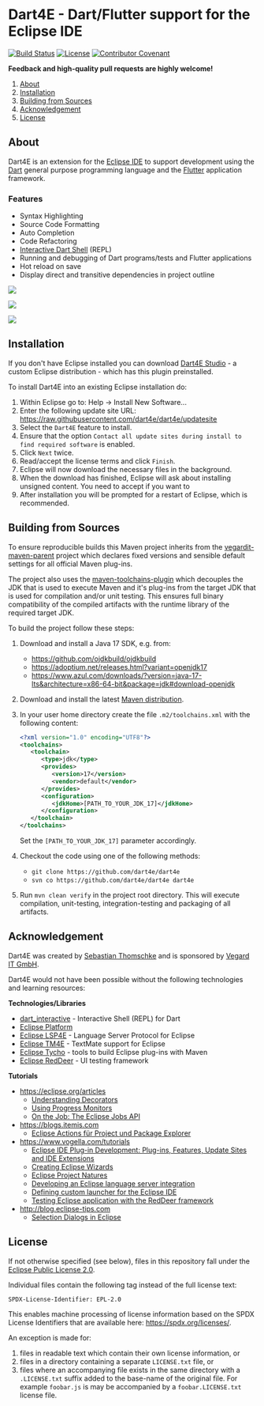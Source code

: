 # Dart4E - Dart/Flutter support for the Eclipse IDE

[![Build Status](https://github.com/dart4e/dart4e/actions/workflows/build.yml/badge.svg)](https://github.com/dart4e/dart4e/actions/workflows/build.yml)
[![License](https://img.shields.io/github/license/dart4e/dart4e.svg?color=blue)](LICENSE.txt)
[![Contributor Covenant](https://img.shields.io/badge/Contributor%20Covenant-v2.0%20adopted-ff69b4.svg)](CODE_OF_CONDUCT.md)


**Feedback and high-quality pull requests are  highly welcome!**

1. [About](#about)
1. [Installation](#installation)
1. [Building from Sources](#building)
1. [Acknowledgement](#acknowledgement)
1. [License](#license)


## <a name="about"></a>About

Dart4E is an extension for the [Eclipse IDE](https://eclipse.org) to support development using the [Dart](https://dart.dev) general purpose
programming language and the [Flutter](https://flutter.dev/) application framework.

### Features
- Syntax Highlighting
- Source Code Formatting
- Auto Completion
- Code Refactoring
- [Interactive Dart Shell](https://github.com/fzyzcjy/dart_interactive) (REPL)
- Running and debugging of Dart programs/tests and Flutter applications
- Hot reload on save
- Display direct and transitive dependencies in project outline

![](src/site/images/screenshot_editor.png)

![](src/site/images/screenshot_dartmenu.png)

![](src/site/images/screenshot_debugger.png)


## <a name="installation"></a>Installation

If you don't have Eclipse installed you can download [Dart4E Studio](https://github.com/dart4e/dart4e-studio) - a custom Eclipse distribution - which has this plugin preinstalled.

To install Dart4E into an existing Eclipse installation do:
1. Within Eclipse go to: Help -> Install New Software...
1. Enter the following update site URL: https://raw.githubusercontent.com/dart4e/dart4e/updatesite
1. Select the `Dart4E` feature to install.
1. Ensure that the option `Contact all update sites during install to find required software` is enabled.
1. Click `Next` twice.
1. Read/accept the license terms and click `Finish`.
1. Eclipse will now download the necessary files in the background.
1. When the download has finished, Eclipse will ask about installing unsigned content. You need to accept if you want to
1. After installation you will be prompted for a restart of Eclipse, which is recommended.


## <a id="building"></a>Building from Sources

To ensure reproducible builds this Maven project inherits from the [vegardit-maven-parent](https://github.com/vegardit/vegardit-maven-parent)
project which declares fixed versions and sensible default settings for all official Maven plug-ins.

The project also uses the [maven-toolchains-plugin](http://maven.apache.org/plugins/maven-toolchains-plugin/) which decouples the JDK that is
used to execute Maven and it's plug-ins from the target JDK that is used for compilation and/or unit testing. This ensures full binary
compatibility of the compiled artifacts with the runtime library of the required target JDK.

To build the project follow these steps:

1. Download and install a Java 17 SDK, e.g. from:
   - https://github.com/ojdkbuild/ojdkbuild
   - https://adoptium.net/releases.html?variant=openjdk17
   - https://www.azul.com/downloads/?version=java-17-lts&architecture=x86-64-bit&package=jdk#download-openjdk

1. Download and install the latest [Maven distribution](https://maven.apache.org/download.cgi).

1. In your user home directory create the file `.m2/toolchains.xml` with the following content:

   ```xml
   <?xml version="1.0" encoding="UTF8"?>
   <toolchains>
      <toolchain>
         <type>jdk</type>
         <provides>
            <version>17</version>
            <vendor>default</vendor>
         </provides>
         <configuration>
            <jdkHome>[PATH_TO_YOUR_JDK_17]</jdkHome>
         </configuration>
      </toolchain>
   </toolchains>
   ```

   Set the `[PATH_TO_YOUR_JDK_17]` parameter accordingly.

1. Checkout the code using one of the following methods:

    - `git clone https://github.com/dart4e/dart4e`
    - `svn co https://github.com/dart4e/dart4e dart4e`

1. Run `mvn clean verify` in the project root directory. This will execute compilation, unit-testing, integration-testing and
   packaging of all artifacts.


## <a name="acknowledgement"></a>Acknowledgement

Dart4E was created by [Sebastian Thomschke](https://github.com/sebthom) and is sponsored by [Vegard IT GmbH](https://www.vegardit.com).

Dart4E would not have been possible without the following technologies and learning resources:

**Technologies/Libraries**
- [dart_interactive](https://github.com/fzyzcjy/dart_interactive) - Interactive Shell (REPL) for Dart
- [Eclipse Platform](https://github.com/eclipse-platform)
- [Eclipse LSP4E](https://projects.eclipse.org/projects/technology.lsp4e) - Language Server Protocol for Eclipse
- [Eclipse TM4E](https://projects.eclipse.org/projects/technology.tm4e) - TextMate support for Eclipse
- [Eclipse Tycho](https://projects.eclipse.org/projects/technology.tycho) - tools to build Eclipse plug-ins with Maven
- [Eclipse RedDeer](https://projects.eclipse.org/projects/technology.reddeer) - UI testing framework

**Tutorials**
- https://eclipse.org/articles
    - [Understanding Decorators](https://www.eclipse.org/articles/Article-Decorators/decorators.html)
    - [Using Progress Monitors](http://www.eclipse.org/articles/Article-Progress-Monitors/article.html)
    - [On the Job: The Eclipse Jobs API](http://www.eclipse.org/articles/Article-Concurrency/jobs-api.html)
- https://blogs.itemis.com
    - [Eclipse Actions für Project und Package Explorer](https://blogs.itemis.com/auf-einen-blick-eclipse-actions-f%C3%BCr-project-und-package-explorer)
- https://www.vogella.com/tutorials
    - [Eclipse IDE Plug-in Development: Plug-ins, Features, Update Sites and IDE Extensions](https://www.vogella.com/tutorials/EclipsePlugin/article.html)
    - [Creating Eclipse Wizards](https://www.vogella.com/tutorials/EclipseWizards/article.html)
    - [Eclipse Project Natures](https://www.vogella.com/tutorials/EclipseProjectNatures/article.html)
    - [Developing an Eclipse language server integration](https://www.vogella.com/tutorials/EclipseLanguageServer/article.html)
    - [Defining custom launcher for the Eclipse IDE](https://www.vogella.com/tutorials/EclipseLauncherFramework/article.html)
    - [Testing Eclipse application with the RedDeer framework](https://www.vogella.com/tutorials/EclipseRedDeer/article.html)
- http://blog.eclipse-tips.com
    - [Selection Dialogs in Eclipse](http://blog.eclipse-tips.com/2008/07/selection-dialogs-in-eclipse.html)


## <a name="license"></a>License

If not otherwise specified (see below), files in this repository fall under the [Eclipse Public License 2.0](LICENSE.txt).

Individual files contain the following tag instead of the full license text:
```
SPDX-License-Identifier: EPL-2.0
```

This enables machine processing of license information based on the SPDX License Identifiers that are available here: https://spdx.org/licenses/.

An exception is made for:
1. files in readable text which contain their own license information, or
2. files in a directory containing a separate `LICENSE.txt` file, or
3. files where an accompanying file exists in the same directory with a `.LICENSE.txt` suffix added to the base-name of the original file.
   For example `foobar.js` is may be accompanied by a `foobar.LICENSE.txt` license file.
